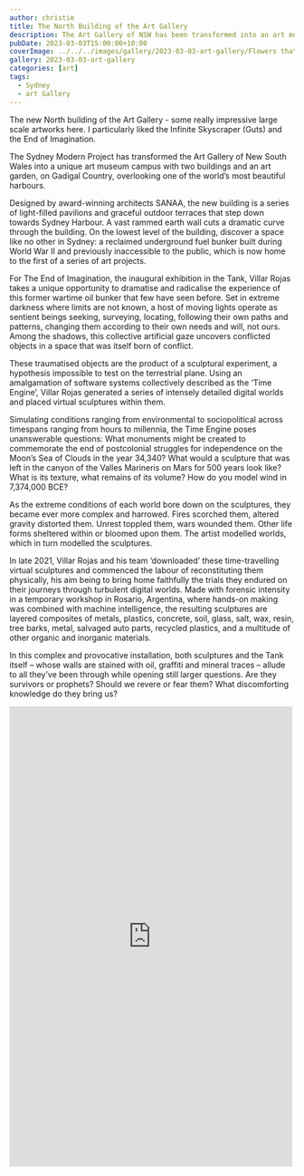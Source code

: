 ```yaml
---
author: christie
title: The North Building of the Art Gallery
description: The Art Gallery of NSW has been transformed into an art museum campus with the addition of the new North Building.
pubDate: 2023-03-03T15:00:00+10:00
coverImage: ../../../images/gallery/2023-03-03-art-gallery/Flowers that Bloom in the Cosmos (Yayoi Kusama) (1).jpeg
gallery: 2023-03-03-art-gallery
categories: [art]
tags:
  - Sydney
  - art Gallery
---
```


The new North building of the Art Gallery - some really impressive large scale artworks here. I particularly liked the Infinite Skyscraper (Guts) and the End of Imagination.

The Sydney Modern Project has transformed the Art Gallery of New South Wales into a unique art museum campus with two buildings and an art garden, on Gadigal Country, overlooking one of the world’s most beautiful harbours.

Designed by award-winning architects SANAA, the new building is a series of light-filled pavilions and graceful outdoor terraces that step down towards Sydney Harbour. A vast rammed earth wall cuts a dramatic curve through the building. On the lowest level of the building, discover a space like no other in Sydney: a reclaimed underground fuel bunker built during World War II and previously inaccessible to the public, which is now home to the first of a series of art projects.

For The End of Imagination, the inaugural exhibition in the Tank, Villar Rojas takes a unique opportunity to dramatise and radicalise the experience of this former wartime oil bunker that few have seen before. Set in extreme darkness where limits are not known, a host of moving lights operate as sentient beings seeking, surveying, locating, following their own paths and patterns, changing them according to their own needs and will, not ours. Among the shadows, this collective artificial gaze uncovers conflicted objects in a space that was itself born of conflict.

These traumatised objects are the product of a sculptural experiment, a hypothesis impossible to test on the terrestrial plane. Using an amalgamation of software systems collectively described as the ‘Time Engine’, Villar Rojas generated a series of intensely detailed digital worlds and placed virtual sculptures within them.

Simulating conditions ranging from environmental to sociopolitical across timespans ranging from hours to millennia, the Time Engine poses unanswerable questions: What monuments might be created to commemorate the end of postcolonial struggles for independence on the Moon’s Sea of Clouds in the year 34,340? What would a sculpture that was left in the canyon of the Valles Marineris on Mars for 500 years look like? What is its texture, what remains of its volume? How do you model wind in 7,374,000 BCE?

As the extreme conditions of each world bore down on the sculptures, they became ever more complex and harrowed. Fires scorched them, altered gravity distorted them. Unrest toppled them, wars wounded them. Other life forms sheltered within or bloomed upon them. The artist modelled worlds, which in turn modelled the sculptures.

In late 2021, Villar Rojas and his team ‘downloaded’ these time-travelling virtual sculptures and commenced the labour of reconstituting them physically, his aim being to bring home faithfully the trials they endured on their journeys through turbulent digital worlds. Made with forensic intensity in a temporary workshop in Rosario, Argentina, where hands-on making was combined with machine intelligence, the resulting sculptures are layered composites of metals, plastics, concrete, soil, glass, salt, wax, resin, tree barks, metal, salvaged auto parts, recycled plastics, and a multitude of other organic and inorganic materials.

In this complex and provocative installation, both sculptures and the Tank itself – whose walls are stained with oil, graffiti and mineral traces – allude to all they’ve been through while opening still larger questions. Are they survivors or prophets? Should we revere or fear them? What discomforting knowledge do they bring us?

<iframe src="https://www.facebook.com/plugins/post.php?href=https%3A%2F%2Fwww.facebook.com%2Fchris1.tham%2Fposts%2Fpfbid0vNgJNa6ttR9k4yHrWv8g7ZLuV2RoPkDnYgE4Apfi1iRY6gFa2z8DEYSZdES335E1l&show_text=true&width=500" width="500" height="812" style="border:none;overflow:hidden" scrolling="no" frameborder="0" allowfullscreen="true" allow="autoplay; clipboard-write; encrypted-media; picture-in-picture; web-share"></iframe>
